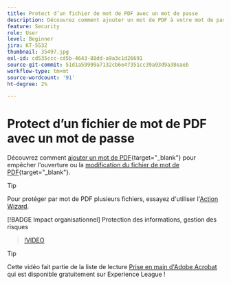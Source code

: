 ```yaml
---
title: Protect d’un fichier de mot de PDF avec un mot de passe
description: Découvrez comment ajouter un mot de PDF à votre mot de passe pour empêcher l’ouverture ou la modification du fichier
feature: Security
role: User
level: Beginner
jira: KT-5532
thumbnail: 35497.jpg
exl-id: cd535ccc-cd5b-4643-88dd-a9a3c1d26691
source-git-commit: 51d1a59999a7132cb6e47351cc39a93d9a38eaeb
workflow-type: tm+mt
source-wordcount: '91'
ht-degree: 2%

---
```


# Protect d’un fichier de mot de PDF avec un mot de passe

Découvrez comment [ajouter un mot de PDF](https://www.adobe.com/fr/acrobat/online/password-protect-pdf.html){target="_blank"} pour empêcher l&#39;ouverture ou la [modification du fichier de mot de PDF](https://www.adobe.com/fr/acrobat/online/pdf-editor.html){target="_blank"}.

>[!TIP]
>
>Pour protéger par mot de PDF plusieurs fichiers, essayez d&#39;utiliser l&#39;[Action Wizard](../advanced-tasks/action.md).

[!BADGE Impact organisationnel]
Protection des informations, gestion des risques

>[!VIDEO](https://video.tv.adobe.com/v/35497?quality=12&learn=on&hidetitle=true)

>[!TIP]
>
>Cette vidéo fait partie de la liste de lecture [Prise en main d&#39;Adobe Acrobat](https://experienceleague.adobe.com/en/playlists/acrobat-get-started-business-users) qui est disponible gratuitement sur Experience League !